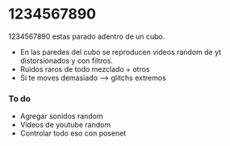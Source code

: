 # 1234567890
1234567890
estas parado adentro de un cubo.
*   En las paredes del cubo se reproducen videos random de yt distorsionados y con filtros.
*   Ruidos raros de todo mezclado + otros
*   Si te moves demasiado --> glitchs extremos

### To do
* Agregar sonidos random
* Videos de youtube random
* Controlar todo eso con posenet
